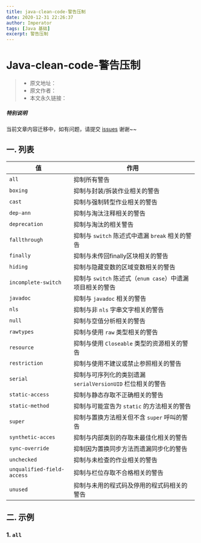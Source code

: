 ```yaml
---
title: java-clean-code-警告压制
date: 2020-12-31 22:26:37
author: Imperator
tags: [Java 基础]
excerpt: 警告压制
---
```


# Java-clean-code-警告压制

> * 原文地址：[]()
> * 原文作者：[]()
> * 本文永久链接：[]()

##### **特别说明**

当前文章内容迁移中，如有问题，请提交 [issues](https://github.com/Starrier/starrier.github.io/issues) 谢谢~~

## 一. 列表

| 值	  | 作用  |
|--|--|
| `all` | 抑制所有警告  |
| `boxing`|抑制与封装/拆装作业相关的警告|
| `cast` |抑制与强制转型作业相关的警告|
| `dep-ann` |抑制与淘汰注释相关的警告|
| `deprecation`|抑制与淘汰的相关警告|
| `fallthrough` |抑制与 `switch` 陈述式中遗漏 `break` 相关的警告|
| `finally` |抑制与未传回finally区块相关的警告|
| `hiding` |抑制与隐藏变数的区域变数相关的警告|
| `incomplete-switch` |抑制与 `switch` 陈述式（`enum case`）中遗漏项目相关的警告|
| `javadoc` |抑制与 `javadoc` 相关的警告|
| `nls` |抑制与非 `nls` 字串文字相关的警告|
| `null` |抑制与空值分析相关的警告|
| `rawtypes` |抑制与使用 `raw` 类型相关的警告|
| `resource` |抑制与使用 `Closeable` 类型的资源相关的警告|
| `restriction` |抑制与使用不建议或禁止参照相关的警告|
| `serial` |抑制与可序列化的类别遗漏 `serialVersionUID` 栏位相关的警告|
| `static-access` |抑制与静态存取不正确相关的警告|
| `static-method` |抑制与可能宣告为 `static` 的方法相关的警告|
| `super` |抑制与置换方法相关但不含 `super` 呼叫的警告|
| `synthetic-acces` |抑制与内部类别的存取未最佳化相关的警告|
| `sync-override` |抑制因为置换同步方法而遗漏同步化的警告|
| `unchecked` |抑制与未检查的作业相关的警告|
| `unqualified-field-access` |抑制与栏位存取不合格相关的警告|
| `unused` |抑制与未用的程式码及停用的程式码相关的警告|

## 二. 示例

### 1. `all`

